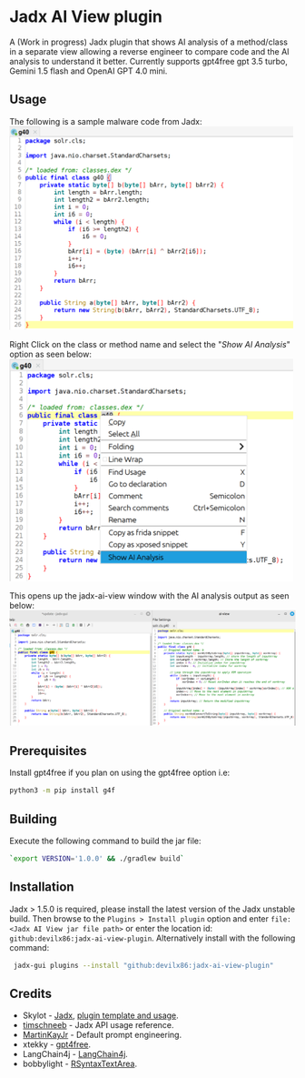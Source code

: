 # Jadx AI View plugin
A (Work in progress) Jadx plugin that shows AI analysis of a method/class in a separate view allowing a reverse engineer to compare code and the AI analysis to understand it better. Currently supports gpt4free gpt 3.5 turbo, Gemini 1.5 flash and OpenAI GPT 4.0 mini.

## Usage
The following is a sample malware code from Jadx:<br/>
<img src="./screenshots/original.png" width="500">

Right Click on the class or method name and select the "*Show AI Analysis*" option as seen below:<br/>
<img src="./screenshots/selectOption.png" width="500">

This opens up the jadx-ai-view window with the AI analysis output as seen below:<br/>
<img src="./screenshots/ai-view.png" width="1000">

## Prerequisites
Install gpt4free if you plan on using the gpt4free option i.e:
```bash
python3 -m pip install g4f
```

## Building
Execute the following command to build the jar file:
```bash
`export VERSION='1.0.0' && ./gradlew build`
```
## Installation
Jadx > 1.5.0 is required, please install the latest version of the Jadx unstable build. Then browse to the `Plugins > Install plugin` option and enter `file:<Jadx AI View jar file path>` or enter the location id: `github:devilx86:jadx-ai-view-plugin`. Alternatively install with the following command:
```bash
 jadx-gui plugins --install "github:devilx86:jadx-ai-view-plugin"
```

## Credits
- Skylot - [Jadx](https://github.com/skylot/jadx), [plugin template and usage](https://github.com/skylot/jadx/wiki/Jadx-plugins-guide).
- [timschneeb](https://github.com/timschneeb/jadx-type-diagram-plugin) - Jadx API usage reference.
- [MartinKayJr](https://github.com/skylot/jadx/issues/1884#issue-1727047157) - Default prompt engineering.
- xtekky - [gpt4free](https://github.com/xtekky/gpt4free).
- LangChain4j - [LangChain4j](https://github.com/langchain4j/langchain4j/).
- bobbylight - [RSyntaxTextArea](https://github.com/bobbylight/RSyntaxTextArea).
